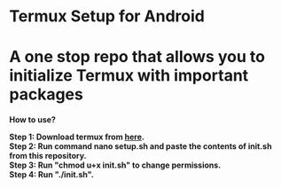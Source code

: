 # Termux Setup for Android

<h1> A one stop repo that allows you to initialize Termux with important packages</h1>

<h4></b>How to use?</b>

Step 1: Download termux from <a href="https://f-droid.org/repo/com.termux_117.apk"><u>here</u></a>. <br>
Step 2: Run command nano setup.sh and paste the contents of init.sh from this repository.<br>
Step 3: Run "chmod u+x init.sh" to change permissions.<br>
Step 4: Run "./init.sh".
</h4>
